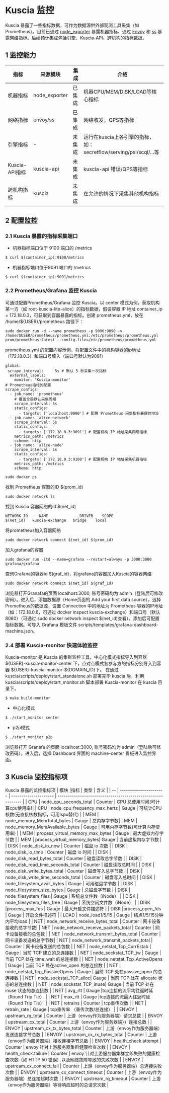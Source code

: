 # Kuscia 监控
Kuscia 暴露了一些指标数据，可作为数据源供外部观测工具采集（如 Prometheus）。目前已通过 [node_exporter](https://github.com/prometheus/node_exporter) 暴露机器指标、通过 [Envoy](https://www.envoyproxy.io/docs/envoy/v1.29.0/configuration/upstream/cluster_manager/cluster_stats#general) 和 [ss](https://man7.org/linux/man-pages/man8/ss.8.html) 暴露网络指标。后续预计集成包括引擎、Kuscia-API、跨机构的指标数据。
## 1 监控能力
| 指标 |来源模块 | 集成 | 介绍 |
| -- | ---------------------- | --------------------- | ------------------------------------------------------------ |
| 机器指标 | node_exporter | 已集成 | 机器CPU/MEM/DISK/LOAD等核心指标 |
|   网络指标   |    envoy/ss    |    已集成      |   网络收发，QPS等指标    |
|   引擎指标   |    -    |   未集成    |     运行在kuscia上各引擎的指标，如： secretflow/serving/psi/scql/...等 |
|    Kuscia-API指标  |    kuscia-api    |      未集成     |    kuscia-api 错误/QPS等指标         |
|     跨机构指标 |    kuscia    |      未集成     |      在允许的情况下采集其他机构指标       |

## 2 配置监控
### 2.1 Kuscia 暴露的指标采集端口
- 机器指标端口位于 9100 端口的 /metrics
```
$ curl $(container_ip):9100/metrics
```
- 机器指标端口位于9091 端口的 /metrics
```
$ curl $(container_ip):9091/metrics
```
### 2.2 Prometheus/Grafana 监控 Kuscia
可通过配置Prometheus/Grafana 监控 Kuscia。以 center 模式为例，获取机构某一方（如 root-kuscia-lite-alice）的指标数据，假设容器 IP 地址 container_ip = 172.18.0.3，可获取到容器暴露的指标。创建 prometheus.yml，放在 /home/${USER}/prometheus 路径下：
```
sudo docker run -d --name prometheus -p 9090:9090 -v /home/$USER/prometheus/prometheus.yml:/etc/prometheus/prometheus.yml prom/prometheus:latest --config.file=/etc/prometheus/prometheus.yml
```
prometheus.yml 的配置内容示例，将配置文件中的机构容器的ip地址（172.18.0.3）和端口号填入（端口号默认为9091）
```
global:
 scrape_interval:     5s # 默认 5 秒采集一次指标
  external_labels:
    monitor: 'Kuscia-monitor'
# Prometheus指标的配置
scrape_configs:
  - job_name: 'prometheus'
    # 覆盖全局默认采集周期
    scrape_interval: 5s
    static_configs:
      - targets: ['localhost:9090'] # 配置 Prometheus 采集指标暴露的地址
  - job_name: 'alice-network'
    scrape_interval: 5s
    static_configs:
      - targets: ['172.18.0.3:9091'] # 配置机构 IP 地址采集网络指标
    metrics_path: /metrics
    scheme: http
  - job_name: 'alice-node'
    scrape_interval: 5s
    static_configs:
      - targets: ['172.18.0.3:9100'] # 配置机构 IP 地址采集机器指标
    metrics_path: /metrics
    scheme: http
```
```
sudo docker ps
```
找到 Prometheus 容器的ID $(prom_id)
```
sudo docker network ls
```
找到 Kuscia 容器网络的id $(net_id)
```
NETWORK ID     NAME              DRIVER    SCOPE
$(net_id)   kuscia-exchange   bridge    local
```
将prometheus加入容器网络
```
sudo docker network connect $(net_id) $(prom_id)
```
加入grafana的容器
```
sudo docker run -itd --name=grafana --restart=always -p 3000:3000 grafana/grafana
```
查询Grafana的容器id $(graf_id)，将grafana的容器加入Kuscia的容器网络
```
sudo docker network connect $(net_id) $(graf_id)
```
浏览器打开Granafa的页面 localhost:3000, 账号密码均为 admin（登陆后可修改密码）。进入后，添加数据源（Home页面的 Add your first data source），选择 Prometheus的数据源，设置 Connection 中的地址为 Prometheus 容器的IP地址（如：172.18.0.6，可通过 docker inspect kuscia-exchange）和端口号（默认8080）（可通过 sudo docker network inspect $(net_id)查看），添加后可配置指标数据。可导入 Grafana 模板文件 scripts/templates/grafana-dashboard-machine.json。

### 2.4 部署 Kuscia-monitor 快速体验监控
Kuscia-monitor 是 Kuscia 的集群监控工具，中心化模式指标导入到容器 ${USER}-kuscia-monitor-center 下，点对点模式各参与方的指标分别导入到容器 \${USER}-kuscia-monitor-\${DOMAIN_ID}下。
在通过 kuscia/scripts/deploy/start_standalone.sh 部署完毕 kuscia 后，利用 kuscia/scripts/deploy/start_monitor.sh 脚本部署 Kuscia-monitor
在 kuscia 目录下，
```
$ make build-monitor
```
- 中心化模式
```
$ ./start_monitor center
```
- p2p模式
```
$ ./start_monitor p2p
```
浏览器打开 Granafa 的页面 localhost:3000, 账号密码均为 admin（登陆后可修改密码）。进入后，选择 Dashboard 界面的 machine-center 看板进入监控界面。



## 3 Kuscia 监控指标项
Kuscia 暴露的监控指标项
| 模块 |指标 | 类型 | 含义 |
| -- | ---------------------- | --------------------- | ------------------------------------------------------------ |
| CPU | node_cpu_seconds_total | Counter | CPU 总使用时间(可计算cpu使用率)|
| CPU | node_cpu_frequency_max_hertz | Gauge | 可统计CPU核数(无直接核数指标，可用lspu替代) |
| MEM | node_memory_MemTotal_bytes | Gauge | 总内存字节数|
| MEM | node_memory_MemAvailable_bytes | Gauge | 可用内存字节数(可计算内存使用率)  |
| MEM | process_virtual_memory_max_bytes | Gauge | 最大虚拟内存字节数 |
| MEM | process_virtual_memory_bytes| Gauge | 当前虚拟内存字节数 |
| DISK | node_disk_io_now | Counter | 磁盘 io 次数 |
| DISK | node_disk_io_time | Counter | 磁盘 io 时间 |
| DISK | node_disk_read_bytes_total | Counter | 磁盘读取总字节数 |
| DISK | node_disk_read_time_seconds_total | Counter | 磁盘读取总时间 |
| DISK | node_disk_write_bytes_total | Counter | 磁盘写入总字节数 |
| DISK | node_disk_write_time_seconds_total | Counter | 磁盘写入总时间 |
| DISK | node_filesystem_avail_bytes | Gauge | 可用磁盘字节数 |
| DISK | node_filesystem_size_bytes | Gauge | 总磁盘字节数 |
| DISK | node_filesystem_files | Gauge | 系统总文件数（iNode） |
| DISK | node_filesystem_files_free | Gauge | 系统空闲文件数（iNode） |
| DISK |process_max_fds | Gauge | 最大开启文件描述符 |
| DISK |process_open_fds | Gauge | 开启文件描述符  |
| LOAD | node_load1/5/15 | Gauge | 结点1/5/15分钟内平均load |
| NET | node_network_receive_bytes_total | Counter | 网卡设备接收的总字节数|
| NET | node_network_receive_packets_total | Counter | 网卡设备接收的总包数 |
| NET | node_network_transmit_bytes_total | Counter | 网卡设备发送的总字节数|
| NET | node_network_transmit_packets_total | Counter | 网卡设备发送的总包数 |
| NET | node_netstat_Tcp_CurrEstab | Gauge | 当前 TCP 建立的总连接数 |
| NET | node_sockstat_TCP_tw | Gauge | 当前 TCP 处在 time_wait 的总连接数 |
| NET | node_netstat_Tcp_ActiveOpens | Gauge | 当前 TCP 处在active_open 的总连接数 |
| NET | node_netstat_Tcp_PassiveOpens | Gauge | 当前 TCP 处在passive_open 的总连接数 |
| NET | node_sockstat_TCP_alloc| Gauge | 当前 TCP 处在 allocate 状态的总连接数 |
| NET | node_sockstat_TCP_inuse| Gauge | 当前 TCP 处在inuse 状态的总连接数 |
| NET | avg_rtt | Gauge |tcp连接的流平均往返时延（Round Trip Tie） |
| NET | max_rtt | Gauge |tcp连接的流最大往返时延（Round Trip Tie） |
| NET | retrains | Counter | tcp重传次数 |
| NET | retrain_rate | Gauge | tcp重传率 （重传次数/总连接） |
| ENVOY | upstream_rq_total | Counter | 上游（envoy作为服务器端）请求总数 |
| ENVOY | upstream_cx_total | Counter | 上游（envoy作为服务器端））连接总数 |
| ENVOY | upstream_cx_tx_bytes_total | Counter | 上游（envoy作为服务器端）发送连接字节总数 |
| ENVOY | upstream_cx_rx_bytes_total | Counter | 上游（envoy作为服务器端）接收连接字节总数 |
| ENVOY | health_check.attempt | Counter | envoy 针对上游服务器集群健康检查次数 |
| ENVOY | health_check.failure | Counter | envoy 针对上游服务器集群立即失败的健康检查次数（如 HTTP 50 错误）以及网络故障导致的失败次数 |
| ENVOY | upstream_cx_connect_fail | Counter | 上游（envoy作为服务器端）总连接失败次数 |
| ENVOY | upstream_cx_connect_timeout | Counter | 上游（envoy作为服务器端）总连接超时次数 |
| ENVOY | upstream_rq_timeout | Counter | 上游（envoy作为服务器端）等待响应超时的总请求次数 | 